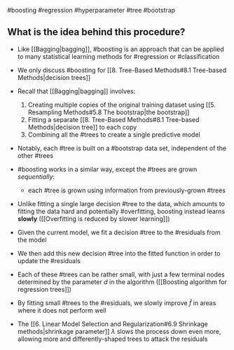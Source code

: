 #boosting #regression #hyperparameter #tree #bootstrap 

## What is the idea behind this procedure?

- Like [[Bagging|bagging]], #boosting is an approach that can be applied to many statistical learning methods for #regression or #classification
- We only discuss #boosting for [[8. Tree-Based Methods#8.1 Tree-based Methods|decision trees]]
- Recall that [[Bagging|bagging]] involves:
    1.  Creating multiple copies of the original training dataset using [[5. Resampling Methods#5.8 The bootstrap|the bootstrap]]
    2.  Fitting a separate [[8. Tree-Based Methods#8.1 Tree-based Methods|decision tree]] to each copy
    3.  Combining all the #trees to create a single predictive model
- Notably, each #tree is built on a #bootstrap data set, independent of the other #trees
- #boosting works in a similar way, except the #trees are grown _sequentially_:
    - each #tree is grown using information from previously-grown #trees

- Unlike fitting a single large decision #tree to the data, which amounts to fitting the data hard and potentially #overfitting, boosting instead learns **slowly** ([[Overfitting is reduced by slower learning]])
- Given the current model, we fit a decision #tree to the #residuals from the model
- We then add this new decision #tree into the fitted function in order to update the #residuals
- Each of these #trees can be rather small, with just a few terminal nodes determined by the parameter $d$ in the algorithm ([[Boosting algorithm for regression trees]])
- By fitting small #trees to the #residuals, we slowly improve $\hat{f}$ in areas where it does not perform well
- The [[6. Linear Model Selection and Regularization#6.9 Shrinkage methods|shrinkage parameter]] $\lambda$ slows the process down even more, allowing more and differently-shaped trees to attack the residuals